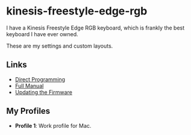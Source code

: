# kinesis-freestyle-edge-rgb
I have a Kinesis Freestyle Edge RGB keyboard, which is frankly the best keyboard I have ever owned.

These are my settings and custom layouts.

## Links

* [Direct Programming](https://gaming.kinesis-ergo.com/wp-content/uploads/2019/08/Freestyle-Edge-Direct-Programming-Guide-Version-1.0.86-August-5-2019.pdf)
* [Full Manual](https://gaming.kinesis-ergo.com/wp-content/uploads/2020/03/Edge-RGB-Manual-v.1.0.98-Mar12-2020.pdf)
* [Updating the Firmware](https://gaming.kinesis-ergo.com/fs-edge-rgb-support/#smartset)

## My Profiles

* **Profile 1**: Work profile for Mac.
